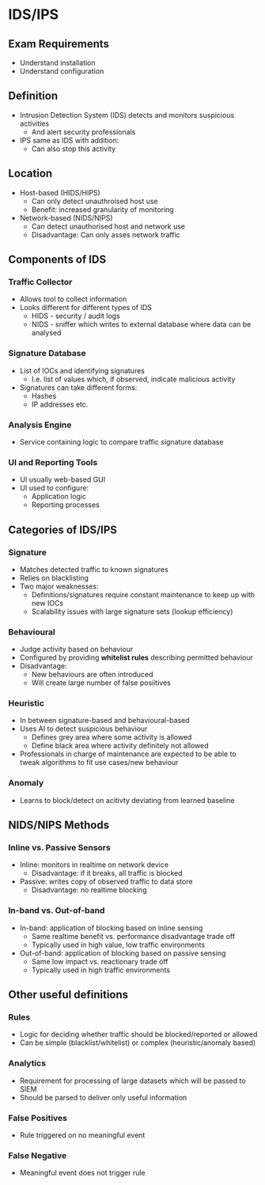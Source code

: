 # IDS/IPS

## Exam Requirements
* Understand installation
* Understand configuration

## Definition
* Intrusion Detection System (IDS) detects and monitors suspicious activities
    * And alert security professionals
* IPS same as IDS with addition:
    * Can also stop this activity

## Location 
* Host-based (HIDS/HIPS)
    * Can only detect unauthroised host use
    * Benefit: increased granularity of monitoring
* Network-based (NIDS/NIPS)
    * Can detect unauthorised host and network use
    * Disadvantage: Can only asses network traffic

## Components of IDS
### Traffic Collector
* Allows tool to collect information
* Looks different for different types of IDS
    * HIDS - security / audit logs
    * NIDS - sniffer which writes to external database where data can be analysed

### Signature Database
* List of IOCs and identifying signatures
    * I.e. list of values which, if observed, indicate malicious activity
* Signatures can take different forms:
    * Hashes
    * IP addresses etc.

### Analysis Engine
* Service containing logic to compare traffic signature database

### UI and Reporting Tools
* UI usually web-based GUI
* UI used to configure:
    * Application logic
    * Reporting processes

## Categories of IDS/IPS
### Signature
* Matches detected traffic to known signatures
* Relies on blacklisting
* Two major weaknesses:
    * Definitions/signatures require constant maintenance to keep up with new IOCs
    * Scalability issues with large signature sets (lookup efficiency)

### Behavioural
* Judge activity based on behaviour
* Configured by providing **whitelist rules** describing permitted behaviour
* Disadvantage:
    * New behaviours are often introduced
    * Will create large number of false posiitives

### Heuristic
* In between signature-based and behavioural-based
* Uses AI to detect suspicious behaviour
    * Defines grey area where some activity is allowed
    * Define black area where activity definitely not allowed
* Professionals in charge of maintenance are expected to be able to tweak algorithms to fit use cases/new behaviour

### Anomaly
* Learns to block/detect on acitivty deviating from learned baseline

## NIDS/NIPS Methods
### Inline vs. Passive Sensors
* Inline: monitors in realtime on network device
    * Disadvantage: if it breaks, all traffic is blocked
* Passive: writes copy of observed traffic to data store
    * Disadvantage: no realtime blocking

### In-band vs. Out-of-band
* In-band: application of blocking based on inline sensing
    * Same realtime benefit vs. performance disadvantage trade off
    * Typically used in high value, low traffic environments
* Out-of-band: application of blocking based on passive sensing
    * Same low impact vs. reactionary trade off
    * Typically used in high traffic environments

## Other useful definitions
### Rules
* Logic for deciding whether traffic should be blocked/reported or allowed
* Can be simple (blacklist/whitelist) or complex (heuristic/anomaly based)

### Analytics
* Requirement for processing of large datasets which will be passed to SIEM
* Should be parsed to deliver only useful information

### False Positives
* Rule triggered on no meaningful event

### False Negative
* Meaningful event does not trigger rule
